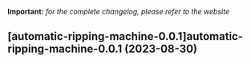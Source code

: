 **Important:**
*for the complete changelog, please refer to the website*




## [automatic-ripping-machine-0.0.1]automatic-ripping-machine-0.0.1 (2023-08-30)

